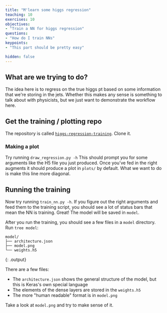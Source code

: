 ```yaml
---
title: "M'learn some higgs regression"
teaching: 10
exercises: 10
objectives:
- "Train a NN for higgs regression"
questions:
- "How do I train NNs"
keypoints:
- "This part should be pretty easy"

hidden: false
---
```


## What are we trying to do?

The idea here is to regress on the true higgs pt based on some
information that we're storing in the jets. Whether this makes any
sense is something to talk about with physicists, but we just want to demonstrate the workflow here.

## Get the training / plotting repo

The repository is called [`higgs-regression-training`][hrt]. Clone it.

[hrt]: https://gitlab.cern.ch/deep-sets-example/higgs-regression-training

### Making a plot

Try running `draw_regression.py -h` This should prompt you for some
arguments like the H5 file you just produced. Once you've fed in the
right augments it should produce a plot in `plots/` by default. What
we want to do is make this line more diagonal.

## Running the training

Now try running `train_nn.py -h`. If you figure out the right
arguments and feed them to the training script, you should see a lot
of status bars that mean the NN is training. Great! The model will be
saved in `model`.

After you run the training, you should see a few files in a `model`
directory. Run `tree model`:

~~~
model/
├── architecture.json
├── model.png
└── weights.h5
~~~

{: .output}

There are a few files:

 - The `architecture.json` shows the general structure of the model, but
   this is Keras's own special language
 - The elements of the dense layers are stored in the `weights.h5`
 - The more "human readable" format is in `model.png`

Take a look at `model.png` and try to make sense of it.
